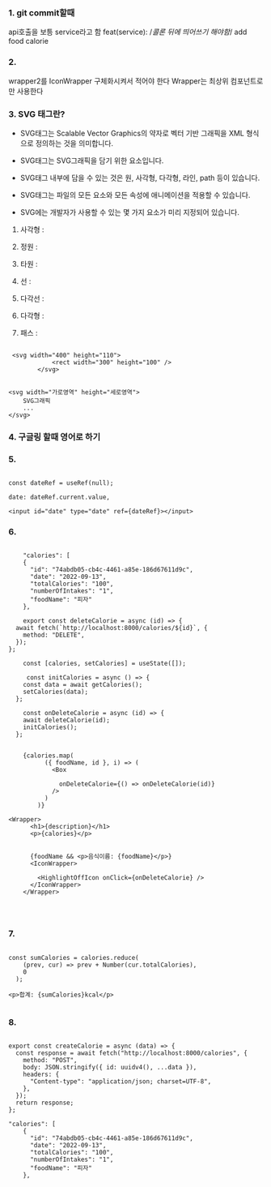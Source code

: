 ### 1. git commit할때
api호출을 보틍 service라고 함 feat(service): /*콜론 뒤에 띄어쓰기 해야함*/ add food calorie

### 2.
wrapper2를 IconWrapper 구체화시켜서 적어야 한다 Wrapper는 최상위 컴포넌트로만 사용한다

### 3. SVG 태그란?
- SVG태그는 Scalable Vector Graphics의 약자로 벡터 기반 그래픽을 XML 형식으로 정의하는 것을 의미합니다.

- SVG태그는 SVG그래픽을 담기 위한 요소입니다.

- SVG태그 내부에 담을 수 있는 것은 원, 사각형, 다각형, 라인,  path 등이 있습니다. 

- SVG태그는 파일의 모든 요소와 모든 속성에 애니메이션을 적용할 수 있습니다. 

- SVG에는 개발자가 사용할 수 있는 몇 가지 요소가 미리 지정되어 있습니다.

1) 사각형 : <rect>

2) 정원 : <circle>

3) 타원 : <ellipse>

4) 선 : <line>

5) 다각선 : <polyline>

6) 다각형 : <polygon>

7) 패스 : <path>
	
```

 <svg width="400" height="110">
            <rect width="300" height="100" />
        </svg>


<svg width="가로영역" height="세로영역">
	SVG그래픽
    ...
</svg>

```

### 4. 구글링 할때 영어로 하기

### 5.

```

const dateRef = useRef(null);

date: dateRef.current.value,

<input id="date" type="date" ref={dateRef}></input>

```

### 6.
	
```
	
	"calories": [
    {
      "id": "74abdb05-cb4c-4461-a85e-186d67611d9c",
      "date": "2022-09-13",
      "totalCalories": "100",
      "numberOfIntakes": "1",
      "foodName": "피자"
    },
	
	export const deleteCalorie = async (id) => {
  await fetch(`http://localhost:8000/calories/${id}`, {
    method: "DELETE",
  });
};
	
	const [calories, setCalories] = useState([]);
	
	 const initCalories = async () => {
    const data = await getCalories();
    setCalories(data);
  };
	
	const onDeleteCalorie = async (id) => {
    await deleteCalorie(id);
    initCalories();
  };
	
	
	{calories.map(
          ({ foodName, id }, i) => (
            <Box
           
              onDeleteCalorie={() => onDeleteCalorie(id)}
            />
          )
        )}

<Wrapper>
      <h1>{description}</h1>
      <p>{calories}</p>
      
      
      {foodName && <p>음식이름: {foodName}</p>}
      <IconWrapper>
        
        <HighlightOffIcon onClick={onDeleteCalorie} />
      </IconWrapper>
    </Wrapper>
		    

		    
```
		    
### 7.
		    
```
		    
const sumCalories = calories.reduce(
    (prev, cur) => prev + Number(cur.totalCalories),
    0
  );
		 
<p>합계: {sumCalories}kcal</p>
		    
```
		    
### 8.
		    
```
		    
export const createCalorie = async (data) => {
  const response = await fetch("http://localhost:8000/calories", {
    method: "POST",
    body: JSON.stringify({ id: uuidv4(), ...data }),
    headers: {
      "Content-type": "application/json; charset=UTF-8",
    },
  });
  return response;
};
		   
"calories": [
    {
      "id": "74abdb05-cb4c-4461-a85e-186d67611d9c",
      "date": "2022-09-13",
      "totalCalories": "100",
      "numberOfIntakes": "1",
      "foodName": "피자"
    },
		    
```
		    

		    
